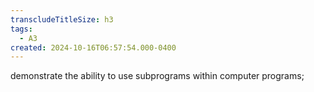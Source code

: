 ```yaml
---
transcludeTitleSize: h3
tags:
  - A3
created: 2024-10-16T06:57:54.000-0400
---
```

demonstrate the ability to use subprograms within computer programs;
